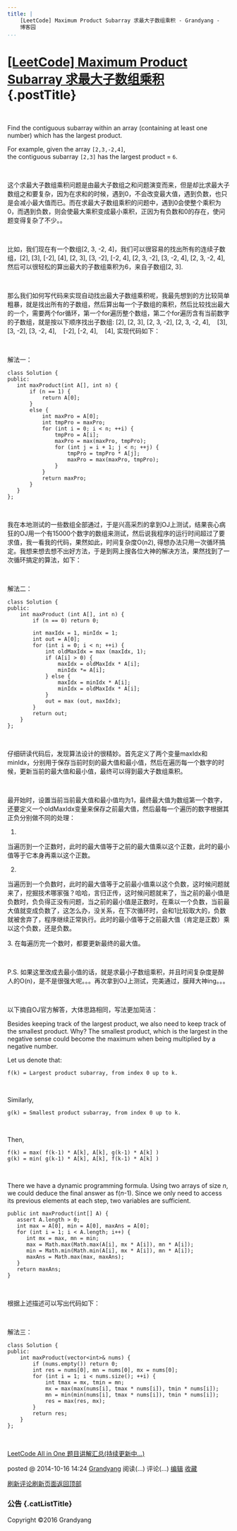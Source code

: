 ```yaml
---
title: |
    [LeetCode] Maximum Product Subarray 求最大子数组乘积 - Grandyang -
    博客园
...
```


<div id="main">

<div id="mainContent">

<div class="forFlow">

<div id="post_detail">

<div id="topics">

<div class="post">

<span id="cb_post_title_url">[[LeetCode] Maximum Product Subarray 求最大子数组乘积](http://www.cnblogs.com/grandyang/p/4028713.html)</span> {.postTitle}
===========================================================================================================================================

<div class="clear">

</div>

<div class="postBody">

<div id="cnblogs_post_body">

 

Find the contiguous subarray within an array (containing at least one
number) which has the largest product.

For example, given the array `[2,3,-2,4]`,\
the contiguous subarray `[2,3]` has the largest product = `6`.

 

这个求最大子数组乘积问题是由最大子数组之和问题演变而来，但是却比求最大子数组之和要复杂，因为在求和的时候，遇到0，不会改变最大值，遇到负数，也只是会减小最大值而已。而在求最大子数组乘积的问题中，遇到0会使整个乘积为0，而遇到负数，则会使最大乘积变成最小乘积，正因为有负数和0的存在，使问题变得复杂了不少。。

 

比如，我们现在有一个数组[2, 3, -2,
4]，我们可以很容易的找出所有的连续子数组，[2], [3], [-2], [4], [2, 3],
[3, -2], [-2, 4], [2, 3, -2], [3, -2, 4], [2, 3, -2, 4],
然后可以很轻松的算出最大的子数组乘积为6，来自子数组[2, 3].

 

那么我们如何写代码来实现自动找出最大子数组乘积呢，我最先想到的方比较简单粗暴，就是找出所有的子数组，然后算出每一个子数组的乘积，然后比较找出最大的一个，需要两个for循环，第一个for遍历整个数组，第二个for遍历含有当前数字的子数组，就是按以下顺序找出子数组:
[2], [2, 3], [2, 3, -2], [2, 3, -2, 4],    [3], [3, -2], [3, -2, 4],  
 [-2], [-2, 4],    [4], 实现代码如下：

 

解法一：

<div class="cnblogs_code">

    class Solution {
    public:
       int maxProduct(int A[], int n) {
           if (n == 1) {
               return A[0];
           }
           else {
               int maxPro = A[0];
               int tmpPro = maxPro;
               for (int i = 0; i < n; ++i) {
                   tmpPro = A[i];
                   maxPro = max(maxPro, tmpPro);
                   for (int j = i + 1; j < n; ++j) {
                       tmpPro = tmpPro * A[j];
                       maxPro = max(maxPro, tmpPro);
                   }
               }
               return maxPro;
           }
       }
    }; 

</div>

 

我在本地测试的一些数组全部通过，于是兴高采烈的拿到OJ上测试，结果丧心病狂的OJ用一个有15000个数字的数组来测试，然后说我程序的运行时间超过了要求值，我一看我的代码，果然如此，时间复杂度O(n2),
得想办法只用一次循环搞定。我想来想去想不出好方法，于是到网上搜各位大神的解决方法，果然找到了一次循环搞定的算法，如下：

 

解法二：

<div class="cnblogs_code">

    class Solution {
    public:
        int maxProduct (int A[], int n) {
            if (n == 0) return 0;
            
            int maxIdx = 1, minIdx = 1;
            int out = A[0];
            for (int i = 0; i < n; ++i) {
                int oldMaxIdx = max (maxIdx, 1);
                if (A[i] > 0) {
                    maxIdx = oldMaxIdx * A[i];
                    minIdx *= A[i];
                } else {
                    maxIdx = minIdx * A[i];
                    minIdx = oldMaxIdx * A[i];
                }
                out = max (out, maxIdx);
            }
            return out;
        }
    };

</div>

 

仔细研读代码后，发现算法设计的很精妙。首先定义了两个变量maxIdx和minIdx，分别用于保存当前时刻的最大值和最小值，然后在遍历每一个数字的时候，更新当前的最大值和最小值，最终可以得到最大子数组乘积。

 

最开始时，设置当前当前最大值和最小值均为1，最终最大值为数组第一个数字，还要定义一个oldMaxIdx变量来保存之前最大值，然后最每一个遍历的数字根据其正负分别做不同的处理：

1.
当遍历到一个正数时，此时的最大值等于之前的最大值乘以这个正数，此时的最小值等于它本身再乘以这个正数。

2.
当遍历到一个负数时，此时的最大值等于之前最小值乘以这个负数，这时候问题就来了，挖掘技术哪家强？哈哈，言归正传，这时候问题就来了，当之前的最小值是负数时，负负得正没有问题，当之前的最小值是正数时，在乘以一个负数，当前最大值就变成负数了，这怎么办，没关系，在下次循环时，会和1比较取大的，负数就被舍弃了，程序继续正常执行。此时的最小值等于之前最大值（肯定是正数）乘以这个负数，还是负数。

3\. 在每遍历完一个数时，都要更新最终的最大值。

 

P.S.
如果这里改成去最小值的话，就是求最小子数组乘积，并且时间复杂度是醉人的O(n)，是不是很强大呢。。。再次拿到OJ上测试，完美通过，膜拜大神ing。。。

 

以下摘自OJ官方解答，大体思路相同，写法更加简洁：

Besides keeping track of the largest product, we also need to keep track
of the smallest product. Why? The smallest product, which is the largest
in the negative sense could become the maximum when being multiplied by
a negative number.

Let us denote that:

<div class="cnblogs_code">

    f(k) = Largest product subarray, from index 0 up to k.

</div>

 

Similarly,

<div class="cnblogs_code">

    g(k) = Smallest product subarray, from index 0 up to k.

</div>

 

Then,

<div class="cnblogs_code">

    f(k) = max( f(k-1) * A[k], A[k], g(k-1) * A[k] )
    g(k) = min( g(k-1) * A[k], A[k], f(k-1) * A[k] )

</div>

 

There we have a dynamic programming formula. Using two arrays of
size *n*, we could deduce the final answer as f(*n*-1). Since we only
need to access its previous elements at each step, two variables are
sufficient.

<div class="cnblogs_code">

    public int maxProduct(int[] A) {
       assert A.length > 0;
       int max = A[0], min = A[0], maxAns = A[0];
       for (int i = 1; i < A.length; i++) {
          int mx = max, mn = min;
          max = Math.max(Math.max(A[i], mx * A[i]), mn * A[i]);
          min = Math.min(Math.min(A[i], mx * A[i]), mn * A[i]);
          maxAns = Math.max(max, maxAns);
       }
       return maxAns;
    }

</div>

 

根据上述描述可以写出代码如下：

 

解法三：

<div class="cnblogs_code">

    class Solution {
    public:
        int maxProduct(vector<int>& nums) {
            if (nums.empty()) return 0;
            int res = nums[0], mn = nums[0], mx = nums[0];
            for (int i = 1; i < nums.size(); ++i) {
                int tmax = mx, tmin = mn;
                mx = max(max(nums[i], tmax * nums[i]), tmin * nums[i]);
                mn = min(min(nums[i], tmax * nums[i]), tmin * nums[i]);
                res = max(res, mx);
            }
            return res;
        }
    };

</div>

 

<span id="cb_post_title_url">[LeetCode All in One
题目讲解汇总(持续更新中...)](http://www.cnblogs.com/grandyang/p/4606334.html)</span>

</div>

<div id="MySignature">

</div>

<div class="clear">

</div>

<div id="blog_post_info_block">

<div id="BlogPostCategory">

</div>

<div id="EntryTag">

</div>

<div id="blog_post_info">

</div>

<div class="clear">

</div>

<div id="post_next_prev">

</div>

</div>

</div>

<div class="postDesc">

posted @ <span id="post-date">2014-10-16 14:24</span>
[Grandyang](http://www.cnblogs.com/grandyang/) 阅读(<span
id="post_view_count">...</span>) 评论(<span
id="post_comment_count">...</span>)
[编辑](http://i.cnblogs.com/EditPosts.aspx?postid=4028713) [收藏](#)

</div>

</div>

</div>

</div>

<div id="blog-comments-placeholder">

</div>

<div id="comment_form" class="commentform">

<div id="divCommentShow">

</div>

<div id="comment_nav">

<span id="span_refresh_tips"></span><span
id="lnk_RefreshComments">[刷新评论](javascript:void(0);)</span>[刷新页面](#)[返回顶部](#top)

</div>

<div id="comment_form_container">

</div>

<div id="ad_text_under_commentbox" class="ad_text_commentbox">

</div>

<div id="ad_t2">

</div>

<div id="opt_under_post">

</div>

<div id="ad_c1" class="c_ad_block">

</div>

<div id="under_post_news">

</div>

<div id="ad_c2" class="c_ad_block">

</div>

<div id="under_post_kb">

</div>

<div id="HistoryToday" class="c_ad_block">

</div>

</div>

</div>

</div>

<div id="sideBar">

<div id="sideBarMain">

<div class="newsItem">

### 公告 {.catListTitle}

<div id="blog-news">

</div>

</div>

<div id="blog-calendar" style="display:none">

</div>

<div id="leftcontentcontainer">

<div id="blog-sidecolumn">

</div>

</div>

</div>

</div>

<div class="clear">

</div>

</div>

<div class="clear">

</div>

<div id="footer">

Copyright ©2016 Grandyang

</div>
